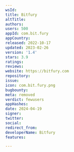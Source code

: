 ```yaml
---
wsId: 
title: Bitfury
altTitle: 
authors: 
users: 500
appId: com.bit.fury
appCountry: 
released: 2022-10-17
updated: 2023-02-26
version: '1.4'
stars: 3.9
ratings: 
reviews: 
website: https://bitfury.com
repository: 
issue: 
icon: com.bit.fury.png
bugbounty: 
meta: removed
verdict: fewusers
appHashes: 
date: 2024-04-19
signer: 
twitter: 
social: 
redirect_from: 
developerName: Bitfury
features: 

---
```


